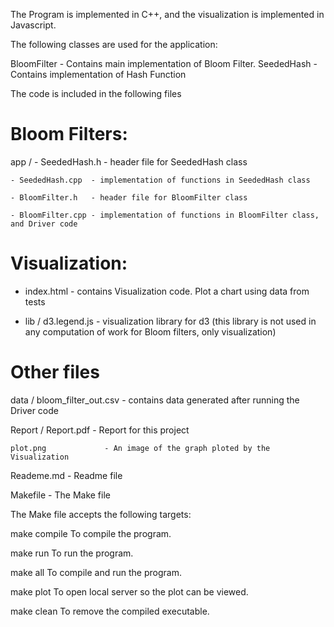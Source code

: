 The Program is implemented in C++, and the visualization is implemented in Javascript.

The following classes are used for the application:

BloomFilter
	- Contains main implementation of Bloom Filter. 
SeededHash
	- Contains implementation of Hash Function

The code is included in the following files

# Bloom Filters:
app /
	- SeededHash.h    - header file for SeededHash class
	
	- SeededHash.cpp  - implementation of functions in SeededHash class
	
	- BloomFilter.h   - header file for BloomFilter class
	
	- BloomFilter.cpp - implementation of functions in BloomFilter class, and Driver code
	

# Visualization:
- index.html      - contains Visualization code. Plot a chart using data from tests

- lib /
	d3.legend.js    - visualization library for d3 (this library is not used in any computation of work for Bloom filters, only visualization)
	

# Other files
data /
	bloom_filter_out.csv - contains data generated after running the Driver code
	
Report /
	Report.pdf           - Report for this project
	
	plot.png       		 - An image of the graph ploted by the Visualization
	

Reademe.md           - Readme file

Makefile			 - The Make file


The Make file accepts the following targets:

make compile
	To compile the program.

make run
	To run the program.

make all
	To compile and run the program.

make plot
	To open local server so the plot can be viewed.

make clean
	To remove the compiled executable.
